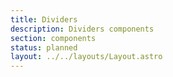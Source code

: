 ```yaml
---
title: Dividers
description: Dividers components
section: components
status: planned
layout: ../../layouts/Layout.astro
---
```


